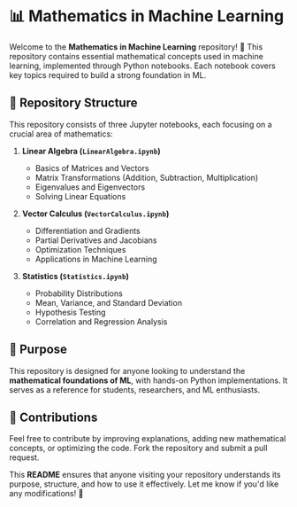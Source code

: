# 📊 Mathematics in Machine Learning  

Welcome to the **Mathematics in Machine Learning** repository! 🚀 This repository contains essential mathematical concepts used in machine learning, implemented through Python notebooks. Each notebook covers key topics required to build a strong foundation in ML.  

## 📂 Repository Structure  

This repository consists of three Jupyter notebooks, each focusing on a crucial area of mathematics:  

1. **Linear Algebra (`LinearAlgebra.ipynb`)**  
   - Basics of Matrices and Vectors  
   - Matrix Transformations (Addition, Subtraction, Multiplication)  
   - Eigenvalues and Eigenvectors  
   - Solving Linear Equations  

2. **Vector Calculus (`VectorCalculus.ipynb`)**  
   - Differentiation and Gradients  
   - Partial Derivatives and Jacobians  
   - Optimization Techniques  
   - Applications in Machine Learning  

3. **Statistics (`Statistics.ipynb`)**  
   - Probability Distributions  
   - Mean, Variance, and Standard Deviation  
   - Hypothesis Testing  
   - Correlation and Regression Analysis  

## 🎯 Purpose  

This repository is designed for anyone looking to understand the **mathematical foundations of ML**, with hands-on Python implementations. It serves as a reference for students, researchers, and ML enthusiasts.  

## 🤝 Contributions  

Feel free to contribute by improving explanations, adding new mathematical concepts, or optimizing the code. Fork the repository and submit a pull request.  

This **README** ensures that anyone visiting your repository understands its purpose, structure, and how to use it effectively. Let me know if you'd like any modifications! 🚀
